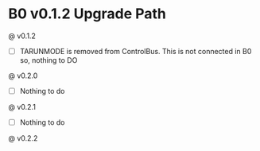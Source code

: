 # B0 v0.1.2 Upgrade Path

@ v0.1.2
- [ ] TARUNMODE is removed from ControlBus. This is not connected in B0 so, nothing to DO

@ v0.2.0
- [ ] Nothing to do

@ v0.2.1
- [ ] Nothing to do

@ v0.2.2
